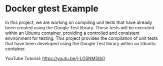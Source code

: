 # Docker gtest Example

In this project, we are working on compiling unit tests that have already been created using the Google Test library. These tests will be executed within an Ubuntu container, providing a controlled and consistent environment for testing. This project provides the compilation of unit tests that have been developed using the Google Test library within an Ubuntu container.

YouTube Tutorial: https://youtu.be/j-LO5NM5tb0
